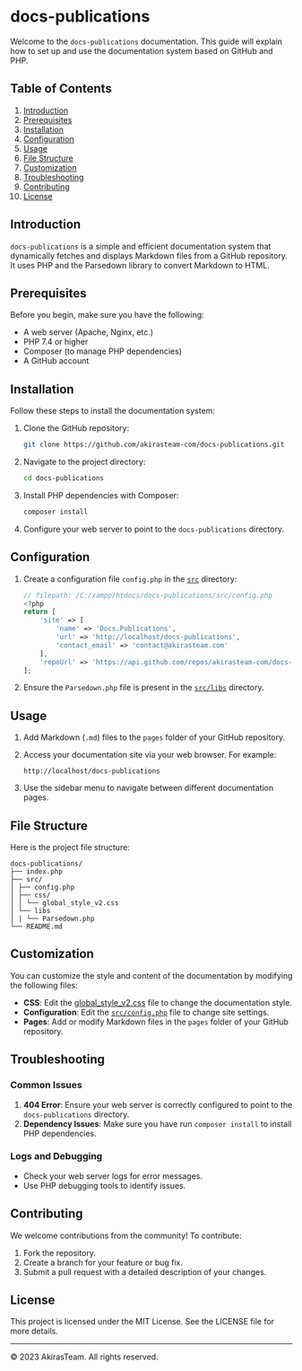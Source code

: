 # docs-publications

Welcome to the `docs-publications` documentation. This guide will explain how to set up and use the documentation system based on GitHub and PHP.

## Table of Contents

1. [Introduction](#introduction)
2. [Prerequisites](#prerequisites)
3. [Installation](#installation)
4. [Configuration](#configuration)
5. [Usage](#usage)
6. [File Structure](#file-structure)
7. [Customization](#customization)
8. [Troubleshooting](#troubleshooting)
9. [Contributing](#contributing)
10. [License](#license)

## Introduction

`docs-publications` is a simple and efficient documentation system that dynamically fetches and displays Markdown files from a GitHub repository. It uses PHP and the Parsedown library to convert Markdown to HTML.

## Prerequisites

Before you begin, make sure you have the following:

- A web server (Apache, Nginx, etc.)
- PHP 7.4 or higher
- Composer (to manage PHP dependencies)
- A GitHub account

## Installation

Follow these steps to install the documentation system:

1. Clone the GitHub repository:

    ```bash
    git clone https://github.com/akirasteam-com/docs-publications.git
    ```

2. Navigate to the project directory:

    ```bash
    cd docs-publications
    ```

3. Install PHP dependencies with Composer:

    ```bash
    composer install
    ```

4. Configure your web server to point to the `docs-publications` directory.

## Configuration

1. Create a configuration file `config.php` in the [`src`](src) directory:

    ```php
    // filepath: /C:/xampp/htdocs/docs-publications/src/config.php
    <?php
    return [
        'site' => [
            'name' => 'Docs.Publications',
            'url' => 'http://localhost/docs-publications',
            'contact_email' => 'contact@akirasteam.com'
        ],
        'repoUrl' => 'https://api.github.com/repos/akirasteam-com/docs-publications/contents/pages'
    ];
    ```

2. Ensure the `Parsedown.php` file is present in the [`src/libs`](src/libs) directory.

## Usage

1. Add Markdown (`.md`) files to the `pages` folder of your GitHub repository.

2. Access your documentation site via your web browser. For example:

    ```
    http://localhost/docs-publications
    ```

3. Use the sidebar menu to navigate between different documentation pages.

## File Structure

Here is the project file structure:
```
docs-publications/
├── index.php
├── src/
│ ├── config.php
│ ├── css/
│ │ └── global_style_v2.css
│ └── libs
│ | └── Parsedown.php
└── README.md
```

## Customization

You can customize the style and content of the documentation by modifying the following files:

- **CSS**: Edit the [global_style_v2.css](http://_vscodecontentref_/1) file to change the documentation style.
- **Configuration**: Edit the [`src/config.php`](src/config.php) file to change site settings.
- **Pages**: Add or modify Markdown files in the `pages` folder of your GitHub repository.

## Troubleshooting

### Common Issues

1. **404 Error**: Ensure your web server is correctly configured to point to the `docs-publications` directory.
2. **Dependency Issues**: Make sure you have run `composer install` to install PHP dependencies.

### Logs and Debugging

- Check your web server logs for error messages.
- Use PHP debugging tools to identify issues.

## Contributing

We welcome contributions from the community! To contribute:

1. Fork the repository.
2. Create a branch for your feature or bug fix.
3. Submit a pull request with a detailed description of your changes.

## License

This project is licensed under the MIT License. See the LICENSE file for more details.

---

© 2023 AkirasTeam. All rights reserved.
